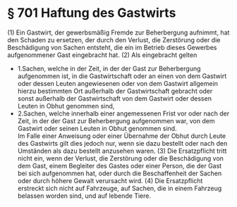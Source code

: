 # § 701 Haftung des Gastwirts
(1) Ein Gastwirt, der gewerbsmäßig Fremde zur Beherbergung aufnimmt, hat den Schaden zu ersetzen, der durch den Verlust, die Zerstörung oder die Beschädigung von Sachen entsteht, die ein im Betrieb dieses Gewerbes aufgenommener Gast eingebracht hat.
(2) Als eingebracht gelten
* 1.Sachen, welche in der Zeit, in der der Gast zur Beherbergung aufgenommen ist, in die Gastwirtschaft oder an einen von dem Gastwirt oder dessen Leuten angewiesenen oder von dem Gastwirt allgemein hierzu bestimmten Ort außerhalb der Gastwirtschaft gebracht oder sonst außerhalb der Gastwirtschaft von dem Gastwirt oder dessen Leuten in Obhut genommen sind,
* 2.Sachen, welche innerhalb einer angemessenen Frist vor oder nach der Zeit, in der der Gast zur Beherbergung aufgenommen war, von dem Gastwirt oder seinen Leuten in Obhut genommen sind.  
Im Falle einer Anweisung oder einer Übernahme der Obhut durch Leute des Gastwirts gilt dies jedoch nur, wenn sie dazu bestellt oder nach den Umständen als dazu bestellt anzusehen waren.
(3) Die Ersatzpflicht tritt nicht ein, wenn der Verlust, die Zerstörung oder die Beschädigung von dem Gast, einem Begleiter des Gastes oder einer Person, die der Gast bei sich aufgenommen hat, oder durch die Beschaffenheit der Sachen oder durch höhere Gewalt verursacht wird.
(4) Die Ersatzpflicht erstreckt sich nicht auf Fahrzeuge, auf Sachen, die in einem Fahrzeug belassen worden sind, und auf lebende Tiere.